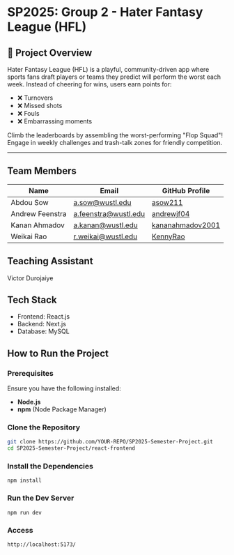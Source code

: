 # SP2025: Group 2 - Hater Fantasy League (HFL)

## 📌 Project Overview 

Hater Fantasy League (HFL) is a playful, community-driven app where sports fans draft players or teams they predict will perform the worst each week. Instead of cheering for wins, users earn points for:
- ❌ Turnovers  
- ❌ Missed shots  
- ❌ Fouls  
- ❌ Embarrassing moments  

Climb the leaderboards by assembling the worst-performing "Flop Squad"!  
Engage in weekly challenges and trash-talk zones for friendly competition.  

---

## Team Members
| Name            | Email                  | GitHub Profile |
|----------------|------------------------|---------------|
| Abdou Sow  | [a.sow@wustl.edu](mailto:a.sow@wustl.edu) | [asow211](https://github.com/asow211) |
| Andrew Feenstra | [a.feenstra@wustl.edu](mailto:a.feenstra@wustl.edu) | [andrewjf04](https://github.com/andrewjf04) |
| Kanan Ahmadov | [a.kanan@wustl.edu](mailto:a.kanan@wustl.edu) | [kananahmadov2001](https://github.com/kananahmadov2001) |
| Weikai Rao | [r.weikai@wustl.edu](mailto:r.weikai@wustl.edu) | [KennyRao](https://github.com/KennyRao) |

## Teaching Assistant
Victor Durojaiye 

## Tech Stack

- Frontend: React.js
- Backend: Next.js
- Database: MySQL

## How to Run the Project

### Prerequisites  
Ensure you have the following installed:
- **Node.js**
- **npm** (Node Package Manager)

### Clone the Repository  
```bash
git clone https://github.com/YOUR-REPO/SP2025-Semester-Project.git
cd SP2025-Semester-Project/react-frontend
```
### Install the Dependencies
```
npm install
```
### Run the Dev Server
```
npm run dev
```
### Access
```
http://localhost:5173/
```
